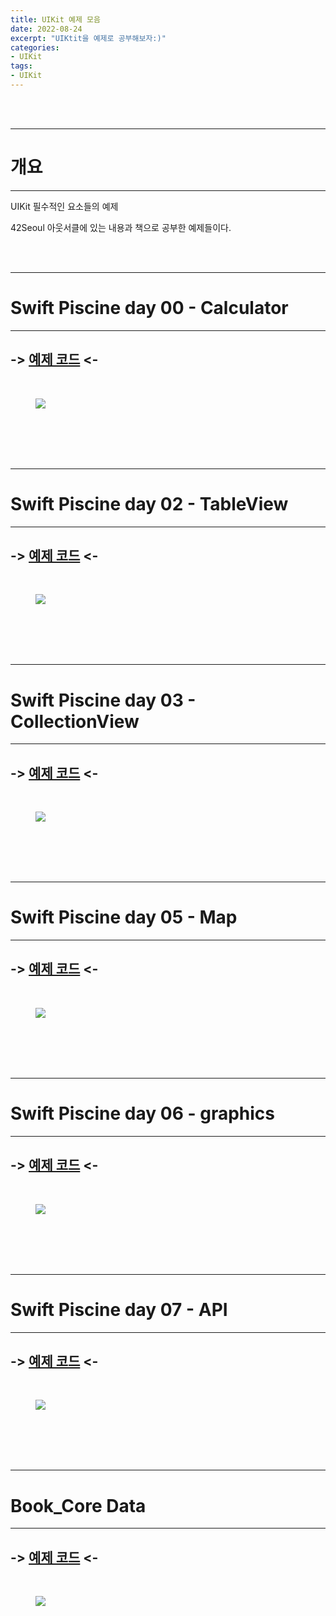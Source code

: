 ```yaml
---
title: UIKit 예제 모음
date: 2022-08-24
excerpt: "UIKtit을 예제로 공부해보자:)"
categories:
- UIKit
tags:
- UIKit
---
```



<br />
<br />

---

# 개요

---

UIKit 필수적인 요소들의 예제

42Seoul 아웃서클에 있는 내용과 책으로 공부한 예제들이다.


<br />
<br />

---

# Swift Piscine day 00 - Calculator 

---

## -> [예제 코드](https://github.com/dq-QQQ/UIKit_Example/tree/main/day00_Calculator) <-

<br />

<figure>
	<a href="https://user-images.githubusercontent.com/79088896/186394318-c840fee9-9ca4-4830-8c6e-8e69c37a7aa9.gif">
		<img src="https://user-images.githubusercontent.com/79088896/186394318-c840fee9-9ca4-4830-8c6e-8e69c37a7aa9.gif" class="w8" />
	</a>
</figure>


<br />
<br />
<br />
<br />

---

# Swift Piscine day 02 - TableView 

---

## -> [예제 코드](https://github.com/dq-QQQ/UIKit_Example/tree/main/day02_TableView) <-

<br />

<figure>
	<a href="https://user-images.githubusercontent.com/79088896/186399958-659d61a6-d871-4f0a-a91f-4df406a9075e.gif">
		<img src="https://user-images.githubusercontent.com/79088896/186399958-659d61a6-d871-4f0a-a91f-4df406a9075e.gif" class="w8" />
	</a>
</figure>


<br />
<br />
<br />
<br />

---

# Swift Piscine day 03 - CollectionView 

---

## -> [예제 코드](https://github.com/dq-QQQ/UIKit_Example/tree/main/day03_CollectionView) <-

<br />

<figure>
	<a href="https://user-images.githubusercontent.com/79088896/186402313-26378aab-4c3e-4d73-ae2e-c80986ac8bfd.gif">
		<img src="https://user-images.githubusercontent.com/79088896/186402313-26378aab-4c3e-4d73-ae2e-c80986ac8bfd.gif" class="w8" />
	</a>
</figure>


<br />
<br />
<br />
<br />

---

# Swift Piscine day 05 - Map 

---

## -> [예제 코드](https://github.com/dq-QQQ/UIKit_Example/tree/main/day05_map) <-

<br />

<figure>
	<a href="https://user-images.githubusercontent.com/79088896/186403187-32c6dec2-11cc-4245-b17d-0f17b372991c.gif">
		<img src="https://user-images.githubusercontent.com/79088896/186403187-32c6dec2-11cc-4245-b17d-0f17b372991c.gif" class="w8" />
	</a>
</figure>


<br />
<br />
<br />
<br />

---

# Swift Piscine day 06 - graphics 

---

## -> [예제 코드](https://github.com/dq-QQQ/UIKit_Example/tree/main/day06_graphics) <-

<br />

<figure>
	<a href="https://user-images.githubusercontent.com/79088896/186404257-09bfd876-f7ad-4d7b-abb7-9888610af5b7.gif">
		<img src="https://user-images.githubusercontent.com/79088896/186404257-09bfd876-f7ad-4d7b-abb7-9888610af5b7.gif" class="w8" />
	</a>
</figure>


<br />
<br />
<br />
<br />

---

# Swift Piscine day 07 - API 

---

## -> [예제 코드](https://github.com/dq-QQQ/UIKit_Example/tree/main/day07-API) <-

<br />

<figure>
	<a href="https://user-images.githubusercontent.com/79088896/186611664-b0e8132b-1fe8-4d20-a49a-5d27dab84833.gif">
		<img src="https://user-images.githubusercontent.com/79088896/186611664-b0e8132b-1fe8-4d20-a49a-5d27dab84833.gif" class="w8" />
	</a>
</figure>



<br />
<br />
<br />
<br />

---

# Book_Core Data

---

## -> [예제 코드](https://github.com/dq-QQQ/UIKit_Example/tree/main/Book-CoreData/Book-CoreData) <-

<br />

<figure>
	<a href="https://user-images.githubusercontent.com/79088896/187020915-73bafa36-faa7-4818-a43c-f4d23a94fd95.gif">
		<img src="https://user-images.githubusercontent.com/79088896/187020915-73bafa36-faa7-4818-a43c-f4d23a94fd95.gif" class="w8" />
	</a>
</figure>
